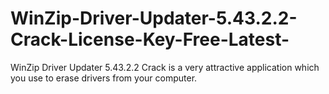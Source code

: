 # WinZip-Driver-Updater-5.43.2.2-Crack-License-Key-Free-Latest-
WinZip Driver Updater 5.43.2.2 Crack is a very attractive application which you use to erase drivers from your computer. 
